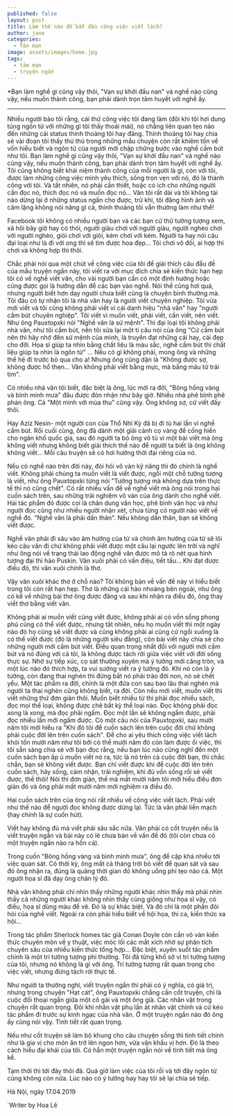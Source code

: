 ```yaml
---
published: false
layout: post
title: Làm thế nào để bắt đầu công việc viết lách?
author: jane
categories:
  - Tản mạn
image: assets/images/home.jpg
tags:
  - tảm mạn
  - truyện ngắn
---
```

*Bạn làm nghề gì cũng vậy thôi, "Vạn sự khởi đầu nan" và nghề nào cũng vậy, nếu muốn thành công, bạn phải dành trọn tâm huyết với nghề ấy.

***

Nhiều người bảo tôi rằng, cái thứ công việc tôi đang làm (đôi khi tôi hơi dung túng ngôn từ với những gì tôi thấy thoải mái), nó chẳng liên quan tẹo nào đến những cái status thỉnh thoảng tôi hay đăng. Thỉnh thoảng tôi hay chia sẻ vài đoạn tôi thấy thú thú trong những mẩu chuyện còn rất khiêm tốn về vốn hiểu biết và ngôn từ của người mới chập chững bước vào nghề cầm bút như tôi. Bạn làm nghề gì cũng vậy thôi, "Vạn sự khởi đầu nan" và nghề nào cũng vậy, nếu muốn thành công, bạn phải dành trọn tâm huyết với nghề ấy. Tôi cũng không biết khái niệm thành công của mỗi người là gì, còn với tôi, được làm những công việc mình yêu thích, sống trọn vẹn với nó, đó là thành công với tôi. Và tất nhiên, nó phải cần thiết, hoặc có ích cho những người cần đọc nó, thích đọc nó và muốn đọc nó... Văn tôi rất dài và tôi không tài nào dừng lại ở những status ngắn cho được, trừ khi, tôi đăng hình ảnh và câm lặng không nói năng gì cả, thỉnh thoảng tôi vẫn thường làm như thế!



Facebook tôi không có nhiều người bạn và các bạn cứ thử tưởng tượng xem, xã hôi bây giờ hay có thói, người giàu chơi với người giàu, người nghèo chơi với người nghèo, giỏi chơi với giỏi, kém chơi với kém. Người ta hay nói câu đại loại như là đi với ong thì sẽ tìm được hoa đẹp... Tôi chơi vô đối, ai hợp thì chơi và không hợp thì thôi.

Chắc phải nói qua một chút về công việc của tôi để giải thích câu đầu đề của mẩu truyện ngắn này, tôi viết ra với mục đích chia sẻ kiến thức hạn hẹp tôi có về nghề viết văn, cho vài người bạn cần có một định hướng hoặc cũng được gọi là hướng dẫn để các bạn vào nghề. Nói thế cũng hơi quá, nhưng người biết hơn dạy người chưa biết cũng là chuyện bình thường mà. Tôi đâu có tự nhận tôi là nhà văn hay là người viết chuyên nghiệp. Tôi vừa mới viết và tôi cũng không phải viết vì cái danh hiệu "nhà văn" hay "người cầm bút chuyên nghiệp". Tôi viết vì muốn viết, phải viết, cần viết, nên viết. Như ông Pauxtopxki nói "Nghề văn là sứ mệnh". Thì đại loại tôi không phải nhà văn, như tôi cầm bút, nên tôi sửa lại một tí câu nói của ông "Cứ cầm bút nên thì hãy nhớ đến sứ mệnh của mình, là truyền đạt những cái hay, cái đẹp cho đời. Họa sĩ giúp ta nhìn bằng chất liệu là màu sắc, nghề cầm bút thì chất liệu giúp ta nhìn là ngôn từ" ... Nếu có gì không phải, mong ông và những thế hệ đi trước bỏ qua cho ạ! Nhưng ông cũng dặn là "Không được sợ, không được hổ thẹn... Văn không phải viết bằng mực, mà bằng máu từ trái tim".

Có nhiều nhà văn tôi biết, đặc biệt là ông, lúc mới ra đời, "Bông hồng vàng và bình minh mưa" đâu được đón nhận như bây giờ. Nhiều nhà phê bình phê phán ông. Cả "Một mình với mùa thu" cũng vậy. Ông không sợ, cứ viết đấy thôi.

Hay Aziz Nesin- một người con của Thổ Nhĩ Kỳ đã bị đi tù hai lần vì nghề cầm bút. Rồi cuối cùng, ông đã dành một giải cành cọ vàng để cống hiến cho ngân khố quốc gia, sau đó người ta bỏ ông vô tù vì một bài viết mà ông không viết nhưng không biết giải thích thế nào để người ta biết là ông không không viết... Mỗi câu truyện sẽ có hơi hướng thời đại riêng của nó.

Nếu có nghề nào trên đời này, đòi hỏi vô vàn kỹ năng thì đó chính là nghề viết. Không phải chúng ta muốn viết là viết được, ngồi một chỗ tưởng tượng là viết, như ông Pauxtopxki từng nói "Tưởng tượng mà không dựa trên thực tế thì nó cũng chết". Có rất nhiều vấn đề về nghề viết mà ông nói trong hai cuốn sách trên, sau những trải nghiệm vô vàn của ông dành cho nghề viết. Hai tác phẩm đó được coi là chân dung văn học, phê bình văn học và như người đọc cũng như nhiều người nhận xét, chưa từng có người nào viết về nghề đó. "Nghề văn là phải dấn thân". Nếu không dấn thân, bạn sẽ không viết được.

Nghề văn phải đi sâu vào âm hưởng của từ và chính âm hưởng của từ sẽ lôi kéo câu văn đi chứ không phải viết được một câu lại ngước lên trời và nghĩ như ông nói về trạng thái lao động nghề văn được mô tả rõ nét qua hình tượng đại thi hào Puskin. Văn xuôi phải có vần điệu, tiết tấu... Khi đạt được điều đó, thì văn xuôi chính là thơ.

Vậy văn xuôi khác thơ ở chỗ nào? Tôi không bàn về vấn đề này vì hiểu biết trong tôi còn rất hạn hẹp. Thơ là những cái hào nhoáng bên ngoài, như ông có kể về những bài thơ ông được đăng và sau khi nhận ra điều đó, ông thay viết thơ bằng viết văn.

Không phải ai muốn viết cũng viết được, không phải ai có vốn sống phong phú cũng có thể viết được, nhưng tất nhiên, nếu họ muốn viết thì một ngày nào đó họ cũng sẽ viết được và cũng không phải ai cũng cứ ngồi xuống là có thể viết được (đó là những người siêu đẳng), còn bài viết này chia sẻ cho những người mới cầm bút viết. Điều quan trọng nhất đối với người mới cầm bút và nó đúng với cả tôi, là không được tách rời giữa việc viết với đời sống thực sự. Nhờ sự tiếp xúc, cọ sát thường xuyên mà ý tưởng mới căng tròn, và một lúc nào đó thích hợp, ta vui sướng viết ra ý tưởng đó. Khi nó còn là ý tưởng, còn đang thai nghén thì đừng bắt nó phải trào đời non, nó sẽ chết yểu. Một tác phẩm ra đời, chính là một đứa con sau bao lâu thai nghén mà người ta thai nghén cũng không biết, ra đời. Còn nếu mới viết, muốn viết thì viết những thứ đơn giản thôi. Muốn biết nhiều từ thì phải đọc nhiều sách, đọc mọi thế loại, không được chê bất kỳ thể loại nào. Đọc không phải đọc xong là xong, mà đọc phải ngấm. Đọc một lần sẽ không ngấm được, phải đọc nhiều lần mới ngấm được. Có một câu nói của Pauxtopxki, sau mười năm tôi mới hiểu ra "Khi đó tôi để cuốn sách lên trên cuộc đời chứ không phải cuộc đời lên trên cuốn sách". Để cho ai yêu thích công việc viết lách khỏi tốn mười năm như tôi bởi có thể mười năm đó còn làm được ối việc, thì tôi sẵn sàng chia sẻ với bạn đọc rằng, nếu bạn lúc nào cũng nghĩ đến một cuốn sách bạn ấp ủ muốn viết nó ra, tức là nó trên cả cuộc đời bạn, thì chắc chắn, bạn sẽ không viết được. Bạn chỉ viết được khi để cuộc đời lên trên cuốn sách, hãy sống, cảm nhận, trải nghiệm, khi đủ vốn sống rồi sẽ viết được, thế thôi! Nói thì đơn giản, thế mà mất mười năm tôi mới hiểu điều đơn giản đó và ông phải mất mười năm mới nghiệm ra điều đó.

Hai cuốn sách trên của ông nói rất nhiều về công việc viết lách. Phải viết như thế nào để người đọc không được dừng lại. Tức là văn phải liền mạch (hay chính là sự cuốn hút).

Viết hay không đủ mà viết phải sâu sắc nữa. Văn phải có cốt truyện nếu là viết truyện ngắn và bài này có lẽ chưa bàn về vấn đề đó (tôi còn chưa có một truyện ngắn nào ra hồn cả).

Trong cuốn "Bông hồng vàng và bình minh mưa", ông đề cập khá nhiều tới việc quan sát. Có thời kỳ, ông mất cả tháng trời bỏ viết để quan sát và sau đó ông nhận ra, đúng là quãng thời gian đó không uổng phí tẹo nào cả. Một người họa sĩ đã dạy ông chân lý đó.

Nhà văn không phải chỉ nhìn thấy những người khác nhìn thấy mà phải nhìn thấy cả những người khác không nhìn thấy cũng giống như họa sĩ vậy, có điều, họa sĩ dùng màu để vẽ. Đó là sự khác biệt. Và đó chỉ là một phần đỏi hỏi của nghề viết. Ngoài ra còn phải hiểu biết về hội họa, thi ca, kiến thức xa hội...

Trong tác phẩm Sherlock homes tác giả Conan Doyle còn cần vô vàn kiến thức chuyên môn về y thuật, việc móc lối các mắt xích nhờ sự phân tích chuyên sâu của nhiều kiến thức tổng hợp... Đặc biệt, xuyên suốt tác phẩm chính là một trí tưởng tượng phi thường. Tôi đã từng khổ sở vì trí tưởng tượng của tôi, nhưng nó không là gì với ông. Trí tưởng tượng rất quan trọng cho việc viết, nhưng đừng tách rời thực tế.

Như người ta thường nghĩ, viết truyện ngắn thì phải có ý nghĩa, có giá trị, nhưng trong chuyện "Hạt cát", ông Pauxtopxki chẳng cần cốt truyện, chỉ là cuộc đối thoại ngắn giữa một cô gái và một ông già. Các nhân vật trong chuyện rất quan trọng. Đôi khi nhân vật phụ lấn át nhân vật chính và cứ kéo tác phẩm đi trước sự kinh ngạc của nhà văn. Ở một truyện ngắn nào đó ông ấy cũng nói vậy. Tình tiết rất quan trọng.

Nếu như cốt truyện sẽ làm bộ khung cho câu chuyện sống thì tình tiết chính như là gia vị cho món ăn trở lên ngon hơn, vừa vặn khẩu vị hơn. Đó là theo cách hiểu đại khái của tôi. Có hẳn một truyện ngắn nói về tình tiết mà ông kể.

Tạm thời thì tới đây thôi đã. Quá giờ làm việc của tôi rồi và tới đây ngôn từ cũng không còn nữa. Lúc nào có ý tưởng hay hay tôi sẽ lại chia sẻ tiếp.

Hà Nội, ngày 17.04.2019

`Writer by Hoa Lê